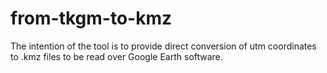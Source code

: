 # from-tkgm-to-kmz
 The intention of the tool is to provide direct conversion of utm coordinates to .kmz files to be read over Google Earth software.
